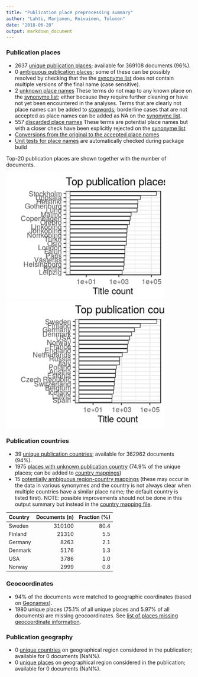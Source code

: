 ```yaml
---
title: "Publication place preprocessing summary"
author: "Lahti, Marjanen, Roivainen, Tolonen"
date: "2018-06-20"
output: markdown_document
---
```


### Publication places

 * 2637 [unique publication places](output.tables/publication_place_accepted.csv); available for 369108 documents (96%).
 * 0 [ambiguous publication places](output.tables/publication_place_ambiguous.csv); some of these can be possibly resolved by checking that the the [synonyme list](https://github.com/COMHIS/bibliographica/blob/master/inst/extdata/PublicationPlaceSynonymes.csv) does not contain multiple versions of the final name (case sensitive). 
 * 2 [unknown place names](output.tables/publication_place_todo.csv) These terms do not map to any known place on the [synonyme list](https://github.com/COMHIS/bibliographica/blob/master/inst/extdata/PublicationPlaceSynonymes.csv); either because they require further cleaning or have not yet been encountered in the analyses. Terms that are clearly not place names can be added to [stopwords](inst/extdata/stopwords_for_place.csv); borderline cases that are not accepted as place names can be added as NA on the [synonyme list](https://github.com/COMHIS/bibliographica/blob/master/inst/extdata/PublicationPlaceSynonymes.csv).
 * 557 [discarded place names](output.tables/publication_place_discarded.csv) These terms are potential place names but with a closer check have been explicitly rejected on the [synonyme list](https://github.com/COMHIS/bibliographica/blob/master/inst/extdata/PublicationPlaceSynonymes.csv)
 * [Conversions from the original to the accepted place names](output.tables/publication_place_conversion_nontrivial.csv) 
 * [Unit tests for place names](https://github.com/COMHIS/bibliographica/blob/master/inst/extdata/tests_place.csv) are automatically checked during package build

Top-20 publication places are shown together with the number of documents.

<img src="figure/summaryplace-1.png" title="plot of chunk summaryplace" alt="plot of chunk summaryplace" width="430px" /><img src="figure/summaryplace-2.png" title="plot of chunk summaryplace" alt="plot of chunk summaryplace" width="430px" />


### Publication countries	

 * 39 [unique publication countries](output.tables/publication_country_accepted.csv); available for 362962 documents (94%).
 * 1975 [places with unknown publication country](output.tables/publication_place_missingcountry.csv) (74.9% of the unique places; can be added to [country mappings](https://github.com/COMHIS/bibliographica/blob/master/inst/extdata/reg2country.csv))
 * 15 [potentially ambiguous region-country mappings](output.tables/publication_country_ambiguous.csv) (these may occur in the data in various synonymes and the country is not always clear when multiple countries have a similar place name; the default country is listed first). NOTE: possible improvements should not be done in this output summary but instead in the [country mapping file](https://github.com/COMHIS/bibliographica/blob/master/inst/extdata/reg2country.csv).


|Country | Documents (n)| Fraction (%)|
|:-------|-------------:|------------:|
|Sweden  |        310100|         80.4|
|Finland |         21310|          5.5|
|Germany |          8263|          2.1|
|Denmark |          5176|          1.3|
|USA     |          3786|          1.0|
|Norway  |          2999|          0.8|


### Geocoordinates

 * 94% of the documents were matched to geographic coordinates (based on [Geonames](http://download.geonames.org/export/dump/)).
 * 1980 unique places (75.1% of all unique places and 5.97% of all documents) are missing geocoordinates. See [list of places missing geocoordinate information](output.tables/absentgeocoordinates.csv).
 

### Publication geography

 * 0 [unique countries](output.tables/publication_geography_country_accepted.csv) on geographical region considered in the publication; available for 0 documents (NaN%).
 * 0 [unique places](output.tables/publication_geography_place_accepted.csv) on geographical region considered in the publication; available for 0 documents (NaN%).



